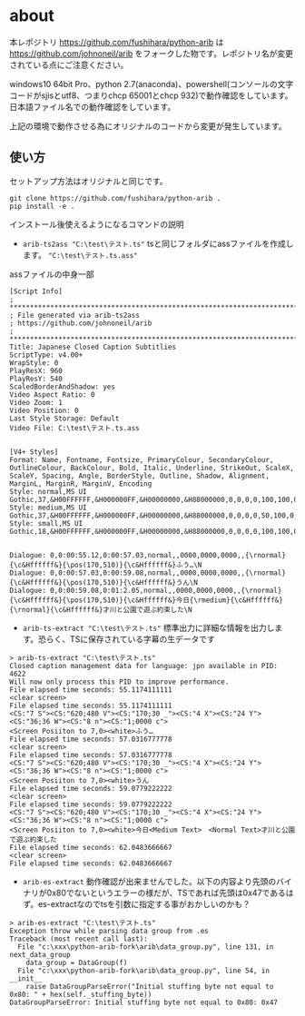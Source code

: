 # about

本レポジトリ https://github.com/fushihara/python-arib は https://github.com/johnoneil/arib をフォークした物です。レポジトリ名が変更されている点にご注意ください。

windows10 64bit Pro、python 2.7(anaconda)、powershell(コンソールの文字コードがsjisとutf8、つまりchcp 65001とchcp 932)で動作確認をしています。
日本語ファイル名での動作確認をしています。

上記の環境で動作させる為にオリジナルのコードから変更が発生しています。


## 使い方

セットアップ方法はオリジナルと同じです。

```
git clone https://github.com/fushihara/python-arib .
pip install -e .
```

インストール後使えるようになるコマンドの説明


- `arib-ts2ass "C:\test\テスト.ts"`
tsと同じフォルダにassファイルを作成します。 `"C:\test\テスト.ts.ass"`

assファイルの中身一部

```
[Script Info]
; *****************************************************************************
; File generated via arib-ts2ass
; https://github.com/johnoneil/arib
; *****************************************************************************
Title: Japanese Closed Caption Subtitlies
ScriptType: v4.00+
WrapStyle: 0
PlayResX: 960
PlayResY: 540
ScaledBorderAndShadow: yes
Video Aspect Ratio: 0
Video Zoom: 1
Video Position: 0
Last Style Storage: Default
Video File: C:\test\テスト.ts.ass


[V4+ Styles]
Format: Name, Fontname, Fontsize, PrimaryColour, SecondaryColour, OutlineColour, BackColour, Bold, Italic, Underline, StrikeOut, ScaleX, ScaleY, Spacing, Angle, BorderStyle, Outline, Shadow, Alignment, MarginL, MarginR, MarginV, Encoding
Style: normal,MS UI Gothic,37,&H00FFFFFF,&H000000FF,&H00000000,&H88000000,0,0,0,0,100,100,0,0,1,2,2,1,10,10,10,0
Style: medium,MS UI Gothic,37,&H00FFFFFF,&H000000FF,&H00000000,&H88000000,0,0,0,0,50,100,0,0,1,2,2,1,10,10,10,0
Style: small,MS UI Gothic,18,&H00FFFFFF,&H000000FF,&H00000000,&H88000000,0,0,0,0,100,100,0,0,1,2,2,1,10,10,10,0


Dialogue: 0,0:00:55.12,0:00:57.03,normal,,0000,0000,0000,,{\rnormal}{\c&Hffffff&}{\pos(170,510)}{\c&Hffffff&}ふう…\N
Dialogue: 0,0:00:57.03,0:00:59.08,normal,,0000,0000,0000,,{\rnormal}{\c&Hffffff&}{\pos(170,510)}{\c&Hffffff&}うん\N
Dialogue: 0,0:00:59.08,0:01:2.05,normal,,0000,0000,0000,,{\rnormal}{\c&Hffffff&}{\pos(170,510)}{\c&Hffffff&}今日{\rmedium}{\c&Hffffff&}　{\rnormal}{\c&Hffffff&}才川と公園で遊ぶ約束した\N

```

- `arib-ts-extract "C:\test\テスト.ts"`
標準出力に詳細な情報を出力します。恐らく、TSに保存されている字幕の生データです

```
> arib-ts-extract "C:\test\テスト.ts"
Closed caption management data for language: jpn available in PID: 4622
Will now only process this PID to improve performance.
File elapsed time seconds: 55.1174111111
<clear screen>
File elapsed time seconds: 55.1174111111
<CS:"7 S"><CS:"620;480 V"><CS:"170;30 _"><CS:"4 X"><CS:"24 Y"><CS:"36;36 W"><CS:"8 n"><CS:"1;0000 c">
<Screen Posiiton to 7,0><white>ふう…
File elapsed time seconds: 57.0316777778
<clear screen>
File elapsed time seconds: 57.0316777778
<CS:"7 S"><CS:"620;480 V"><CS:"170;30 _"><CS:"4 X"><CS:"24 Y"><CS:"36;36 W"><CS:"8 n"><CS:"1;0000 c">
<Screen Posiiton to 7,0><white>うん
File elapsed time seconds: 59.0779222222
<clear screen>
File elapsed time seconds: 59.0779222222
<CS:"7 S"><CS:"620;480 V"><CS:"170;30 _"><CS:"4 X"><CS:"24 Y"><CS:"36;36 W"><CS:"8 n"><CS:"1;0000 c">
<Screen Posiiton to 7,0><white>今日<Medium Text>　<Normal Text>才川と公園で遊ぶ約束した
File elapsed time seconds: 62.0483666667
<clear screen>
File elapsed time seconds: 62.0483666667
```

- `arib-es-extract`
動作確認が出来ませんでした。以下の内容より先頭のバイナリが0x80でないというエラーの様だが、TSであれば先頭は0x47であるはず。es-extractなのでtsを引数に指定する事がおかしいのかも？

```
> arib-es-extract "C:\test\テスト.ts"
Exception throw while parsing data group from .es
Traceback (most recent call last):
  File "c:\xxx\python-arib-fork\arib\data_group.py", line 131, in next_data_group
    data_group = DataGroup(f)
  File "c:\xxx\python-arib-fork\arib\data_group.py", line 54, in __init__
    raise DataGroupParseError("Initial stuffing byte not equal to 0x80: " + hex(self._stuffing_byte))
DataGroupParseError: Initial stuffing byte not equal to 0x80: 0x47
```

